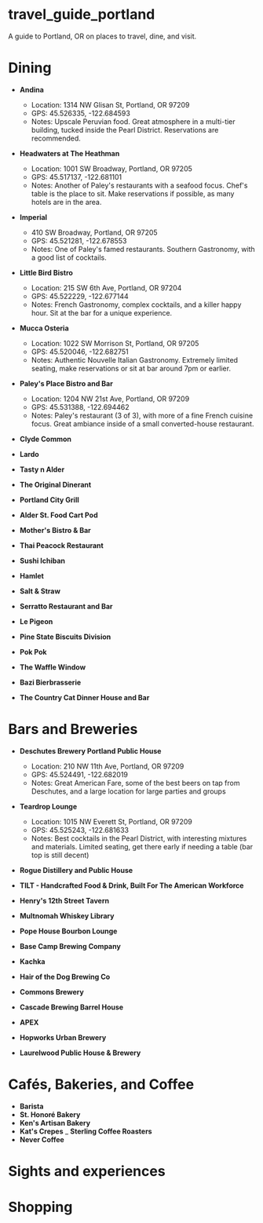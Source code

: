 # travel_guide_portland
A guide to Portland, OR on places to travel, dine, and visit.

# Dining

- __Andina__
  - Location: 1314 NW Glisan St, Portland, OR 97209
  - GPS: 45.526335, -122.684593
  - Notes: Upscale Peruvian food.  Great atmosphere in a multi-tier building, tucked inside the Pearl District. Reservations are recommended.

- __Headwaters at The Heathman__
  - Location: 1001 SW Broadway, Portland, OR 97205
  - GPS: 45.517137, -122.681101
  - Notes: Another of Paley's restaurants with a seafood focus.  Chef's table is the place to sit.  Make reservations if possible, as many hotels are in the area.

- __Imperial__
  - 410 SW Broadway, Portland, OR 97205
  - GPS: 45.521281, -122.678553
  - Notes: One of Paley's famed restaurants.  Southern Gastronomy, with a good list of cocktails.

- __Little Bird Bistro__
  - Location: 215 SW 6th Ave, Portland, OR 97204
  - GPS: 45.522229, -122.677144
  - Notes: French Gastronomy, complex cocktails, and a killer happy hour.  Sit at the bar for a unique experience.

- __Mucca Osteria__
  - Location: 1022 SW Morrison St, Portland, OR 97205
  - GPS: 45.520046, -122.682751
  - Notes: Authentic Nouvelle Italian Gastronomy.  Extremely limited seating, make reservations or sit at bar around 7pm or earlier.

- __Paley's Place Bistro and Bar__
  - Location: 1204 NW 21st Ave, Portland, OR 97209
  - GPS: 45.531388, -122.694462
  - Notes: Paley's restaurant (3 of 3), with more of a fine French cuisine focus.  Great ambiance inside of a small converted-house restaurant.

- __Clyde Common__
- __Lardo__
- __Tasty n Alder__
- __The Original Dinerant__
- __Portland City Grill__
- __Alder St. Food Cart Pod__
- __Mother's Bistro & Bar__
- __Thai Peacock Restaurant__
- __Sushi Ichiban__
- __Hamlet__
- __Salt & Straw__
- __Serratto Restaurant and Bar__
- __Le Pigeon__
- __Pine State Biscuits Division__
- __Pok Pok__
- __The Waffle Window__
- __Bazi Bierbrasserie__
- __The Country Cat Dinner House and Bar__

# Bars and Breweries

- __Deschutes Brewery Portland Public House__
  - Location: 210 NW 11th Ave, Portland, OR 97209
  - GPS: 45.524491, -122.682019
  - Notes: Great American Fare, some of the best beers on tap from Deschutes, and a large location for large parties and groups

- __Teardrop Lounge__
  - Location: 1015 NW Everett St, Portland, OR 97209
  - GPS: 45.525243, -122.681633
  - Notes: Best cocktails in the Pearl District, with interesting mixtures and materials.  Limited seating, get there early if needing a table (bar top is still decent)

- __Rogue Distillery and Public House__
- __TILT - Handcrafted Food & Drink, Built For The American Workforce__
- __Henry's 12th Street Tavern__
- __Multnomah Whiskey Library__
- __Pope House Bourbon Lounge__
- __Base Camp Brewing Company__
- __Kachka__
- __Hair of the Dog Brewing Co__
- __Commons Brewery__
- __Cascade Brewing Barrel House__
- __APEX__
- __Hopworks Urban Brewery__
- __Laurelwood Public House & Brewery__


# Cafés, Bakeries, and Coffee

- __Barista__
- __St. Honoré Bakery__
- __Ken's Artisan Bakery__
- __Kat's Crepes__
_ __Sterling Coffee Roasters__
- __Never Coffee__

# Sights and experiences


# Shopping
